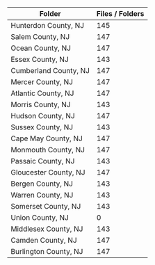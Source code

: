 | Folder                |   Files / Folders |
|-----------------------|-------------------|
| Hunterdon County, NJ  |               145 |
| Salem County, NJ      |               147 |
| Ocean County, NJ      |               147 |
| Essex County, NJ      |               143 |
| Cumberland County, NJ |               147 |
| Mercer County, NJ     |               147 |
| Atlantic County, NJ   |               147 |
| Morris County, NJ     |               143 |
| Hudson County, NJ     |               147 |
| Sussex County, NJ     |               143 |
| Cape May County, NJ   |               147 |
| Monmouth County, NJ   |               147 |
| Passaic County, NJ    |               143 |
| Gloucester County, NJ |               147 |
| Bergen County, NJ     |               143 |
| Warren County, NJ     |               143 |
| Somerset County, NJ   |               143 |
| Union County, NJ      |                 0 |
| Middlesex County, NJ  |               143 |
| Camden County, NJ     |               147 |
| Burlington County, NJ |               147 |